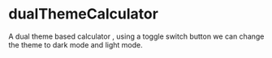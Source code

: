 # dualThemeCalculator
A dual theme based calculator , using a toggle switch button we can change the theme to dark mode and light mode. 
